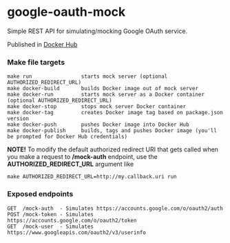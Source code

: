 # google-oauth-mock

Simple REST API for simulating/mocking Google OAuth service.

Published in [Docker Hub](https://hub.docker.com/r/newthings/google-oauth-mock/)

### Make file targets

```
make run                starts mock server (optional AUTHORIZED_REDIRECT_URL)
make docker-build       builds Docker image out of mock server
make docker-run         starts mock server as a Docker container (optional AUTHORIZED_REDIRECT_URL) 
make docker-stop        stops mock server Docker container
make docker-tag         creates Docker image tag based on package.json version
make docker-push        pushes Docker image into Docker Hub
make docker-publish     builds, tags and pushes Docker image (you'll be prompted for Docker Hub credentials)
``` 

**NOTE!** To modify the default authorized redirect URI that gets called when you make a request to **/mock-auth** endpoint, use the **AUTHORIZED_REDIRECT_URL** argument like 

```
make AUTHORIZED_REDIRECT_URL=http://my.callback.uri run
```

### Exposed endpoints
```
GET  /mock-auth  - Simulates https://accounts.google.com/o/oauth2/auth
POST /mock-token - Simulates https://accounts.google.com/o/oauth2/token
GET  /mock-user  - Simulates https://www.googleapis.com/oauth2/v3/userinfo
``` 



